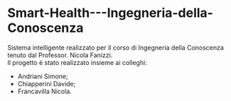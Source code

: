# Smart-Health---Ingegneria-della-Conoscenza
Sistema intelligente realizzato per il corso di Ingegneria della Conoscenza tenuto dal Professor. Nicola Fanizzi. <br>
Il progetto è stato realizzato insieme ai colleghi: <br>
- Andriani Simone; <br>
- Chiapperini Davide; <br>
- Francavilla Nicola.


